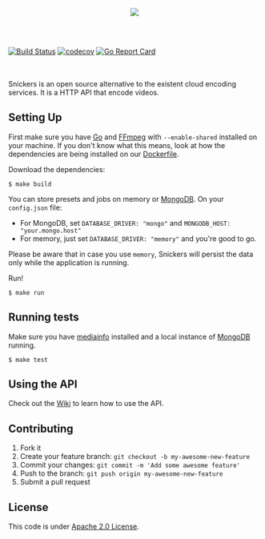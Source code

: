 <p align="center">
  <img src="https://cloud.githubusercontent.com/assets/244265/16903251/00c5f2f8-4c47-11e6-9f2c-9c86bb37f114.png">
</p>
<br><br>

[![Build Status](https://travis-ci.org/snickers/snickers.svg?branch=master)](https://travis-ci.org/snickers/snickers)
[![codecov](https://codecov.io/gh/snickers/snickers/branch/master/graph/badge.svg)](https://codecov.io/gh/snickers/snickers)
[![Go Report Card](https://goreportcard.com/badge/github.com/snickers/snickers)](https://goreportcard.com/report/github.com/snickers/snickers)

<br><br>
Snickers is an open source alternative to the existent cloud encoding services. It is a HTTP API that encode videos.

## Setting Up

First make sure you have [Go](https://golang.org/dl/) and [FFmpeg](http://ffmpeg.org/) with `--enable-shared` installed on your machine. If you don't know what this means, look at how the dependencies are being installed on our [Dockerfile](https://github.com/snickers/snickers-docker/blob/master/Dockerfile).

Download the dependencies:

```
$ make build
```

You can store presets and jobs on memory or [MongoDB](https://www.mongodb.com/). On your `config.json` file:

- For MongoDB, set `DATABASE_DRIVER: "mongo"` and `MONGODB_HOST: "your.mongo.host"`
- For memory, just set `DATABASE_DRIVER: "memory"` and you're good to go.

Please be aware that in case you use `memory`, Snickers will persist the data only while the application is running.

Run!

```
$ make run
```

## Running tests

Make sure you have [mediainfo](https://sourceforge.net/projects/mediainfo/) installed and a local instance of [MongoDB](https://github.com/mongodb/mongo) running.

```
$ make test
```

## Using the API

Check out the [Wiki](https://github.com/snickers/snickers/wiki/How-to-Use-the-API) to learn how to use the API.

## Contributing

1. Fork it
2. Create your feature branch: `git checkout -b my-awesome-new-feature`
3. Commit your changes: `git commit -m 'Add some awesome feature'`
4. Push to the branch: `git push origin my-awesome-new-feature`
5. Submit a pull request

## License

This code is under [Apache 2.0 License](https://github.com/snickers/snickers/blob/master/LICENSE).


